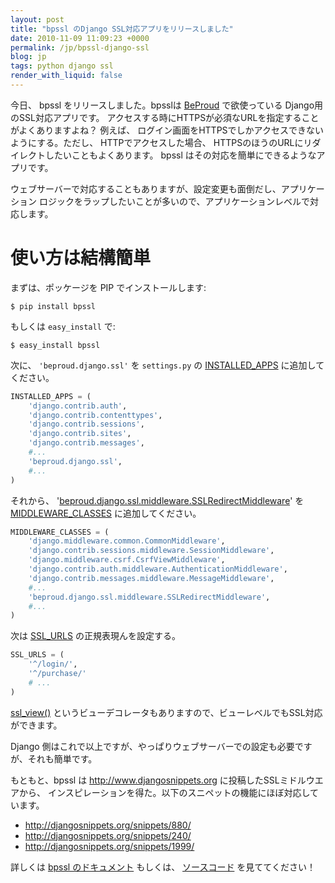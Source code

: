 ```yaml
---
layout: post
title: "bpssl のDjango SSL対応アプリをリリースしました"
date: 2010-11-09 11:09:23 +0000
permalink: /jp/bpssl-django-ssl
blog: jp
tags: python django ssl
render_with_liquid: false
---
```


今日、 bpssl をリリースしました。bpsslは [BeProud](http://www.beproud.jp/) で欲使っている
Django用のSSL対応アプリです。 アクセスする時にHTTPSが必須なURLを指定することがよくありますよね？ 例えば、
ログイン画面をHTTPSでしかアクセスできないようにする。ただし、 HTTPでアクセスした場合、
HTTPSのほうのURLにリダイレクトしたいこともよくあります。 bpssl はその対応を簡単にできるようなアプリです。

ウェブサーバーで対応することもありますが、設定変更も面倒だし、アプリケーション
ロジックをラップしたいことが多いので、アプリケーションレベルで対応します。

# 使い方は結構簡単

まずは、ポッケージを PIP でインストールします:

    $ pip install bpssl

もしくは `easy_install` で:

    $ easy_install bpssl

次に、 `'beproud.django.ssl'` を `settings.py` の
[INSTALLED_APPS](http://djangoproject.jp/doc/ja/1.0/ref/settings.html#installed-apps)
に追加してください。

```python
INSTALLED_APPS = (
    'django.contrib.auth',
    'django.contrib.contenttypes',
    'django.contrib.sessions',
    'django.contrib.sites',
    'django.contrib.messages',
    #...
    'beproud.django.ssl',
    #...
)
```

それから、
'[beproud.django.ssl.middleware.SSLRedirectMiddleware](http://beproud.bitbucket.org/bpssl-1.0/ja/usage.html#beproud.django.ssl.middleware.SSLRedirectMiddleware)'
を
[MIDDLEWARE_CLASSES](http://djangoproject.jp/doc/ja/1.0/ref/settings.html#setting-MIDDLEWARE_CLASSES)
に追加してください。

```python
MIDDLEWARE_CLASSES = (
    'django.middleware.common.CommonMiddleware',
    'django.contrib.sessions.middleware.SessionMiddleware',
    'django.middleware.csrf.CsrfViewMiddleware',
    'django.contrib.auth.middleware.AuthenticationMiddleware',
    'django.contrib.messages.middleware.MessageMiddleware',
    #...
    'beproud.django.ssl.middleware.SSLRedirectMiddleware',
    #...
)
```

次は
[SSL_URLS](http://beproud.bitbucket.org/bpssl-1.0/ja/settings.html#setting-ssl-urls)
の正規表現んを設定する。

```python
SSL_URLS = (
    '^/login/',
    '^/purchase/'
    # ...
)
```

[ssl_view()](http://beproud.bitbucket.org/bpssl-1.0/ja/usage.html#beproud.django.ssl.decorators.ssl_view)
というビューデコレータもありますので、ビューレベルでもSSL対応ができます。

Django 側はこれで以上ですが、やっぱりウェブサーバーでの設定も必要ですが、それも簡単です。

もともと、bpssl は <http://www.djangosnippets.org> に投稿したSSLミドルウエアから、
インスピレーションを得た。以下のスニペットの機能にほぼ対応しています。

- <http://djangosnippets.org/snippets/880/>
- <http://djangosnippets.org/snippets/240/>
- <http://djangosnippets.org/snippets/1999/>

詳しくは [bpssl のドキュメント](http://beproud.bitbucket.org/bpssl-1.0/ja/) もしくは、
[ソースコード](http://bitbucket.org/beproud/bpssl/) を見ててください！
